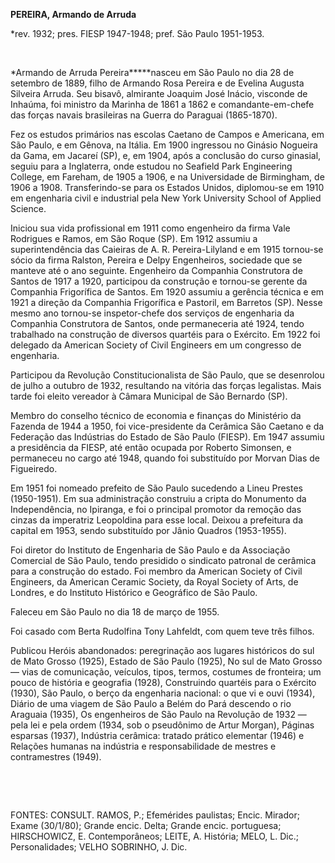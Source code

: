 **PEREIRA, Armando de Arruda**

\*rev. 1932; pres. FIESP 1947-1948; pref. São Paulo 1951-1953.

 

*Armando de Arruda Pereira*****nasceu em São Paulo no dia 28 de setembro
de 1889, filho de Armando Rosa Pereira e de Evelina Augusta Silveira
Arruda. Seu bisavô, almirante Joaquim José Inácio, visconde de Inhaúma,
foi ministro da Marinha de 1861 a 1862 e comandante-em-chefe das forças
navais brasileiras na Guerra do Paraguai (1865-1870).

Fez os estudos primários nas escolas Caetano de Campos e Americana, em
São Paulo, e em Gênova, na Itália. Em 1900 ingressou no Ginásio Nogueira
da Gama, em Jacareí (SP), e, em 1904, após a conclusão do curso
ginasial, seguiu para a Inglaterra, onde estudou no Seafield Park
Engineering College, em Fareham, de 1905 a 1906, e na Universidade de
Birmingham, de 1906 a 1908. Transferindo-se para os Estados Unidos,
diplomou-se em 1910 em engenharia civil e industrial pela New York
University School of Applied Science.

Iniciou sua vida profissional em 1911 como engenheiro da firma Vale
Rodrigues e Ramos, em São Roque (SP). Em 1912 assumiu a superintendência
das Caieiras de A. R. Pereira-Lilyland e em 1915 tornou-se sócio da
firma Ralston, Pereira e Delpy Engenheiros, sociedade que se manteve até
o ano seguinte. Engenheiro da Companhia Construtora de Santos de 1917 a
1920, participou da construção e tornou-se gerente da Companhia
Frigorífica de Santos. Em 1920 assumiu a gerência técnica e em 1921 a
direção da Companhia Frigorífica e Pastoril, em Barretos (SP). Nesse
mesmo ano tornou-se inspetor-chefe dos serviços de engenharia da
Companhia Construtora de Santos, onde permaneceria até 1924, tendo
trabalhado na construção de diversos quartéis para o Exército. Em 1922
foi delegado da American Society of Civil Engineers em um congresso de
engenharia.

Participou da Revolução Constitucionalista de São Paulo, que se
desenrolou de julho a outubro de 1932, resultando na vitória das forças
legalistas. Mais tarde foi eleito vereador à Câmara Municipal de São
Bernardo (SP).

Membro do conselho técnico de economia e finanças do Ministério da
Fazenda de 1944 a 1950, foi vice-presidente da Cerâmica São Caetano e da
Federação das Indústrias do Estado de São Paulo (FIESP). Em 1947 assumiu
a presidência da FIESP, até então ocupada por Roberto Simonsen, e
permaneceu no cargo até 1948, quando foi substituído por Morvan Dias de
Figueiredo.

Em 1951 foi nomeado prefeito de São Paulo sucedendo a Lineu Prestes
(1950-1951). Em sua administração construiu a cripta do Monumento da
Independência, no Ipiranga, e foi o principal promotor da remoção das
cinzas da imperatriz Leopoldina para esse local. Deixou a prefeitura da
capital em 1953, sendo substituído por Jânio Quadros (1953-1955).

Foi diretor do Instituto de Engenharia de São Paulo e da Associação
Comercial de São Paulo, tendo presidido o sindicato patronal de cerâmica
para a construção do estado. Foi membro da American Society of Civil
Engineers, da American Ceramic Society, da Royal Society of Arts, de
Londres, e do Instituto Histórico e Geográfico de São Paulo.

Faleceu em São Paulo no dia 18 de março de 1955.

Foi casado com Berta Rudolfina Tony Lahfeldt, com quem teve três filhos.

Publicou Heróis abandonados: peregrinação aos lugares históricos do sul
de Mato Grosso (1925), Estado de São Paulo (1925), No sul de Mato Grosso
— vias de comunicação, veículos, tipos, termos, costumes de fronteira;
um pouco de história e geografia (1928), Construindo quartéis para o
Exército (1930), São Paulo, o berço da engenharia nacional: o que vi e
ouvi (1934), Diário de uma viagem de São Paulo a Belém do Pará descendo
o rio Araguaia (1935), Os engenheiros de São Paulo na Revolução de 1932
— pela lei e pela ordem (1934, sob o pseudônimo de Artur Morgan),
Páginas esparsas (1937), Indústria cerâmica: tratado prático elementar
(1946) e Relações humanas na indústria e responsabilidade de mestres e
contramestres (1949).

 

 

FONTES: CONSULT. RAMOS, P.; Efemérides paulistas; Encic. Mirador; Exame
(30/1/80); Grande encic. Delta; Grande encic. portuguesa; HIRSCHOWICZ,
E. Contemporâneos; LEITE, A. História; MELO, L. Dic.; Personalidades;
VELHO SOBRINHO, J. Dic.

 
